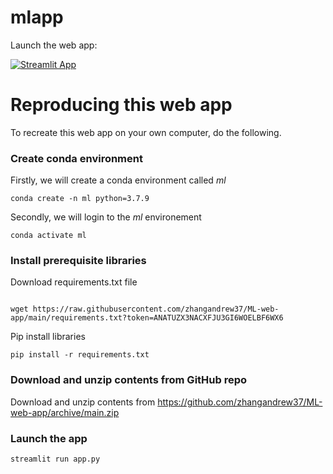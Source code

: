 # mlapp <!--- change name -->

Launch the web app:

<!--- change below -->

[![Streamlit App](https://static.streamlit.io/badges/streamlit_badge_black_white.svg)]()

# Reproducing this web app

To recreate this web app on your own computer, do the following.

### Create conda environment

Firstly, we will create a conda environment called _ml_

```
conda create -n ml python=3.7.9
```

Secondly, we will login to the _ml_ environement

```
conda activate ml
```

### Install prerequisite libraries

Download requirements.txt file

```

wget https://raw.githubusercontent.com/zhangandrew37/ML-web-app/main/requirements.txt?token=ANATUZX3NACXFJU3GI6WOELBF6WX6

```

Pip install libraries

```
pip install -r requirements.txt
```

### Download and unzip contents from GitHub repo

<!--- change below -->

Download and unzip contents from https://github.com/zhangandrew37/ML-web-app/archive/main.zip

### Launch the app

```
streamlit run app.py
```
